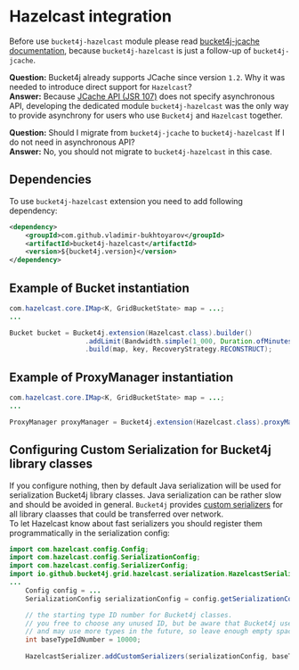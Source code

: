 # Hazelcast integration
Before use ```bucket4j-hazelcast``` module please read [bucket4j-jcache documentation](jcache-usage.md),
because ```bucket4j-hazelcast``` is just a follow-up of ```bucket4j-jcache```.

**Question:** Bucket4j already supports JCache since version ```1.2```. Why it was needed to introduce direct support for ```Hazelcast```?  
**Answer:** Because [JCache API (JSR 107)](https://www.jcp.org/en/jsr/detail?id=107) does not specify asynchronous API,
developing the dedicated module ```bucket4j-hazelcast``` was the only way to provide asynchrony for users who use ```Bucket4j``` and ```Hazelcast``` together.

**Question:** Should I migrate from ```bucket4j-jcache``` to ```bucket4j-hazelcast``` If I do not need in asynchronous API?  
**Answer:** No, you should not migrate to ```bucket4j-hazelcast``` in this case.

## Dependencies
To use ```bucket4j-hazelcast``` extension you need to add following dependency:
```xml
<dependency>
    <groupId>com.github.vladimir-bukhtoyarov</groupId>
    <artifactId>bucket4j-hazelcast</artifactId>
    <version>${bucket4j.version}</version>
</dependency>
```

## Example of Bucket instantiation
```java
com.hazelcast.core.IMap<K, GridBucketState> map = ...;
...

Bucket bucket = Bucket4j.extension(Hazelcast.class).builder()
                   .addLimit(Bandwidth.simple(1_000, Duration.ofMinutes(1)))
                   .build(map, key, RecoveryStrategy.RECONSTRUCT);
```

## Example of ProxyManager instantiation
```java
com.hazelcast.core.IMap<K, GridBucketState> map = ...;
...

ProxyManager proxyManager = Bucket4j.extension(Hazelcast.class).proxyManagerForMap(map);
```

## Configuring Custom Serialization for Bucket4j library classes
If you configure nothing, then by default Java serialization will be used for serialization Bucket4j library classes. Java serialization can be rather slow and should be avoided in general.
```Bucket4j``` provides [custom serializers](https://docs.hazelcast.org/docs/3.0/manual/html/ch03s03.html) for all library claasses that could be transferred over network.  
To let Hazelcast know about fast serializers you should register them programmatically in the serialization config:
```java
import com.hazelcast.config.Config;
import com.hazelcast.config.SerializationConfig;
import com.hazelcast.config.SerializerConfig;
import io.github.bucket4j.grid.hazelcast.serialization.HazelcastSerializer;
...
    Config config = ...
    SerializationConfig serializationConfig = config.getSerializationConfig();

    // the starting type ID number for Bucket4j classes.
    // you free to choose any unused ID, but be aware that Bucket4j uses 51 types currently,
    // and may use more types in the future, so leave enough empty space after baseTypeIdNumber 
    int baseTypeIdNumber = 10000;
    
    HazelcastSerializer.addCustomSerializers(serializationConfig, baseTypeIdNumber);
```

